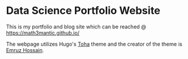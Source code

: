 # Data Science Portfolio Website

This is my portfolio and blog site which can be reached @ https://math3mantic.github.io/

The webpage utilizes Hugo's [Toha](https://themes.gohugo.io/toha/) theme and the creator of the theme is [Emruz Hossain](https://github.com/hossainemruz/).

